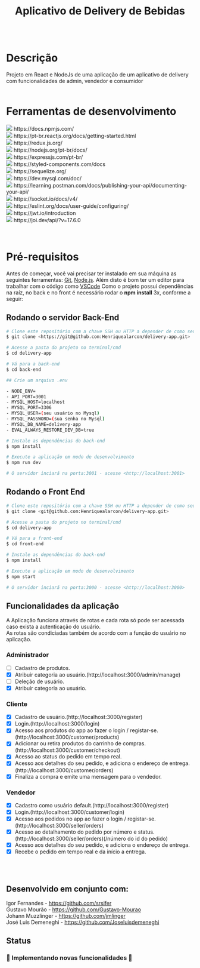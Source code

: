 <h1 align="center">Aplicativo de Delivery de Bebidas</h1>
<br><br>

# Descrição

Projeto em React e NodeJs de uma aplicação de um aplicativo de delivery com funcionalidades de admin, vendedor e consumidor
<br><br>

# Ferramentas de desenvolvimento

<div>
<img src="https://img.shields.io/badge/Node v15.14.0-339933?style=for-the-badge&logo=node&color=darkblue&logoColor=white" /> https://docs.npmjs.com/
  <br>
<img src="https://img.shields.io/badge/React.js-339933?style=for-the-badge&logo=react&color=darkblue&logoColor=white" /> https://pt-br.reactjs.org/docs/getting-started.html
  <br>
<img src="https://img.shields.io/badge/Redux-339933?style=for-the-badge&logo=redux&color=darkblue&logoColor=white" /> https://redux.js.org/
  <br>
<img src="https://img.shields.io/badge/Node.js-339933?style=for-the-badge&logo=nodedotjs&color=darkblue&logoColor=white" /> https://nodejs.org/pt-br/docs/
  <br>
<img src="https://img.shields.io/badge/Express.js-339933?style=for-the-badge&logo=express&color=darkblue&logoColor=white" /> https://expressjs.com/pt-br/
  <br>
<img src="https://img.shields.io/badge/StyledComponents-339933?style=for-the-badge&logo=styledcomponents&color=darkblue&logoColor=white" /> https://styled-components.com/docs
  <br>
<img src="https://img.shields.io/badge/Sequelize-339933?style=for-the-badge&logo=sequelize&color=darkblue&logoColor=white" /> https://sequelize.org/
  <br>
<img src="https://img.shields.io/badge/MySQL-339933?style=for-the-badge&logo=mysql&color=darkblue&logoColor=white" /> https://dev.mysql.com/doc/
  <br>
<img src="https://img.shields.io/badge/Postman-339933?style=for-the-badge&logo=postman&color=darkblue&logoColor=white" /> https://learning.postman.com/docs/publishing-your-api/documenting-your-api/
  <br>
<img src="https://img.shields.io/badge/Socket.io-339933?style=for-the-badge&logo=socket.io&color=darkblue&logoColor=white" /> https://socket.io/docs/v4/
  <br>
<img src="https://img.shields.io/badge/Eslint-339933?style=for-the-badge&logo=eslint&color=darkblue&logoColor=white" /> https://eslint.org/docs/user-guide/configuring/
  <br>
<img src="https://img.shields.io/badge/JWT-339933?style=for-the-badge&logo=jsonwebtokens&color=darkblue&logoColor=white" /> https://jwt.io/introduction
  <br>
<img src="https://img.shields.io/badge/JOI-339933?style=for-the-badge&logo=joi&color=darkblue&logoColor=white" /> https://joi.dev/api/?v=17.6.0
<br>
</div>
<br><br>

# Pré-requisitos

Antes de começar, você vai precisar ter instalado em sua máquina as seguintes ferramentas:
[Git](https://git-scm.com), [Node.js](https://nodejs.org/en/). 
Além disto é bom ter um editor para trabalhar com o código como [VSCode](https://code.visualstudio.com/)
Como o projeto possui dependências na raíz, no back e no front é necessário rodar o **npm install** 3x, conforme a seguir:

## Rodando o servidor Back-End

```bash
# Clone este repositório com a chave SSH ou HTTP a depender de como seu git está configurado.
$ git clone <https://git@github.com:Henriquealarcon/delivery-app.git>

# Acesse a pasta do projeto no terminal/cmd
$ cd delivery-app

# Vá para a back-end
$ cd back-end

## Crie um arquivo .env

- NODE_ENV=
- API_PORT=3001
- MYSQL_HOST=localhost
- MYSQL_PORT=3306
- MYSQL_USER=(seu usuário no Mysql)
- MYSQL_PASSWORD=(sua senha no Mysql)
- MYSQL_DB_NAME=delivery-app
- EVAL_ALWAYS_RESTORE_DEV_DB=true

# Instale as dependências do back-end
$ npm install

# Execute a aplicação em modo de desenvolvimento
$ npm run dev

# O servidor inciará na porta:3001 - acesse <http://localhost:3001>

```
## Rodando o Front End 

```bash
# Clone este repositório com a chave SSH ou HTTP a depender de como seu git está configurado.
$ git clone <git@github.com:Henriquealarcon/delivery-app.git>

# Acesse a pasta do projeto no terminal/cmd
$ cd delivery-app

# Vá para a front-end
$ cd front-end

# Instale as dependências do back-end
$ npm install

# Execute a aplicação em modo de desenvolvimento
$ npm start

# O servidor inciará na porta:3000 - acesse <http://localhost:3000>

```

## Funcionalidades da aplicação

A Aplicação funciona através de rotas e cada rota só pode ser acessada caso exista a autenticação do usuário.
<br>
As rotas são condiciadas também de acordo com a função do usuário no aplicação.

### Administrador
- [ ] Cadastro de produtos.
- [x] Atribuir categoria ao usuário.(http://localhost:3000/admin/manage)
- [ ] Deleção de usuário.
- [x] Atribuir categoria ao usuário.
### Cliente
- [x] Cadastro de usuário.(http://localhost:3000/register)
- [x] Login.(http://localhost:3000/login)
- [x] Acesso aos produtos do app ao fazer o login / registar-se. (http://localhost:3000/customer/products)
- [x] Adicionar ou retira produtos do carrinho de compras. (http://localhost:3000/customer/checkout)
- [x] Acesso ao status do pedido em tempo real.
- [x] Acesso aos detalhes do seu pedido, e adiciona o endereço de entrega.(http://localhost:3000/customer/orders)
- [x] Finaliza a compra e emite uma mensagem para o vendedor.
### Vendedor
- [x] Cadastro como usuário default.(http://localhost:3000/register)
- [x] Login.(http://localhost:3000/customer/login)
- [x] Acesso aos pedidos no app ao fazer o login / registar-se.(http://localhost:3000/seller/orders)
- [x] Acesso ao detalhamento do pedido por número e status.(http://localhost:3000/seller/orders)(/número do id do pedido)
- [x] Acesso aos detalhes do seu pedido, e adiciona o endereço de entrega.
- [x] Recebe o pedido em tempo real e da início a entrega.

<br><br>

## Desenvolvido em conjunto com:

Igor Fernandes - https://github.com/srsifer
<br>
Gustavo Mourão - https://github.com/Gustavo-Mourao
<br>
Johann Muzzlinger - https://github.com/jmlinger
<br>
José Luis Demeneghi - https://github.com/Joseluisdemeneghi


## Status

<h3> 
	🚧  Implementando novas funcionalidades  🚧
</h3>


